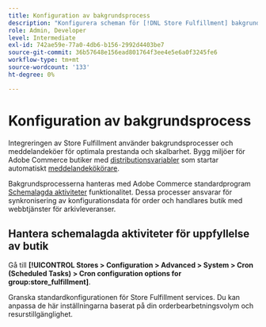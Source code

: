 ```yaml
---
title: Konfiguration av bakgrundsprocess
description: "Konfigurera scheman för [!DNL Store Fulfillment] bakgrundsprocesser som används för att synkronisera data med sluttjänster."
role: Admin, Developer
level: Intermediate
exl-id: 742ae59e-77a0-4db6-b156-2992d4403be7
source-git-commit: 36b57648e156ead801764f3ee4e5e6a0f3245fe6
workflow-type: tm+mt
source-wordcount: '133'
ht-degree: 0%

---
```



# Konfiguration av bakgrundsprocess

Integreringen av Store Fulfillment använder bakgrundsprocesser och meddelandeköer för optimala prestanda och skalbarhet. Bygg miljöer för Adobe Commerce butiker med [distributionsvariabler](https://devdocs.magento.com/cloud/env/variables-deploy.html#cron_consumers_runner) som startar automatiskt [meddelandekökörare](https://devdocs.magento.com/guides/v2.4/config-guide/mq/rabbitmq-overview.html).

Bakgrundsprocesserna hanteras med Adobe Commerce standardprogram [Schemalagda aktiviteter](https://docs.magento.com/user-guide/system/cron.html) funktionalitet. Dessa processer ansvarar för synkronisering av konfigurationsdata för order och handlares butik med webbtjänster för arkivleveranser.

## Hantera schemalagda aktiviteter för uppfyllelse av butik

Gå till **[!UICONTROL Stores > Configuration > Advanced > System > Cron (Scheduled Tasks) > Cron configuration options for group:store_fulfillment]**.

Granska standardkonfigurationen för Store Fulfillment services. Du kan anpassa de här inställningarna baserat på din orderbearbetningsvolym och resurstillgänglighet.
